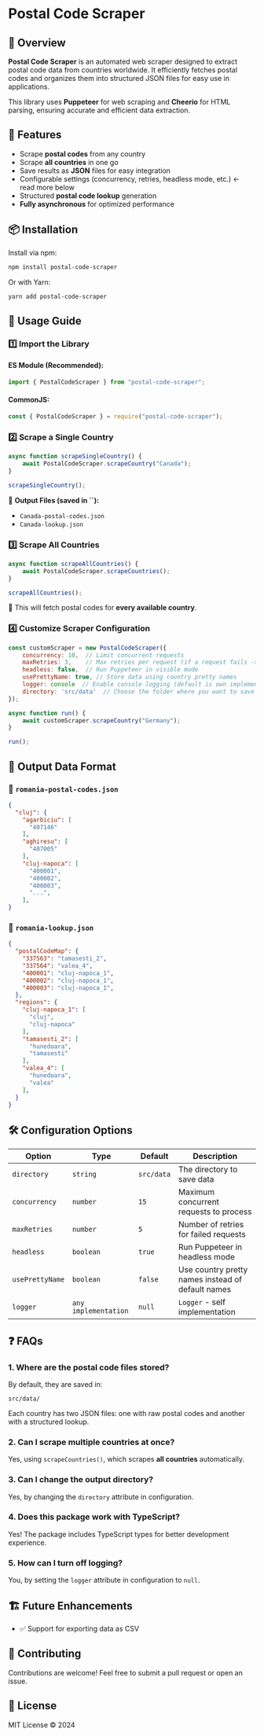 # Postal Code Scraper

## 📌 Overview

**Postal Code Scraper** is an automated web scraper designed to extract postal code data from countries worldwide. It efficiently fetches postal codes and organizes them into structured JSON files for easy use in applications.

This library uses **Puppeteer** for web scraping and **Cheerio** for HTML parsing, ensuring accurate and efficient data extraction.

## 🚀 Features

- Scrape **postal codes** from any country
- Scrape **all countries** in one go
- Save results as **JSON** files for easy integration
- Configurable settings (concurrency, retries, headless mode, etc.)  <- read more below
- Structured **postal code lookup** generation
- **Fully asynchronous** for optimized performance

## 📦 Installation

Install via npm:

```sh
npm install postal-code-scraper
```

Or with Yarn:

```sh
yarn add postal-code-scraper
```

## 📖 Usage Guide

### 1️⃣ **Import the Library**

#### ES Module (Recommended):

```javascript
import { PostalCodeScraper } from "postal-code-scraper";
```

#### CommonJS:

```javascript
const { PostalCodeScraper } = require("postal-code-scraper");
```

### 2️⃣ **Scrape a Single Country**

```javascript
async function scrapeSingleCountry() {
    await PostalCodeScraper.scrapeCountry("Canada");
}

scrapeSingleCountry();
```

📌 **Output Files (saved in **``**):**

- `Canada-postal-codes.json`
- `Canada-lookup.json`

### 3️⃣ **Scrape All Countries**

```javascript
async function scrapeAllCountries() {
    await PostalCodeScraper.scrapeCountries();
}

scrapeAllCountries();
```

📌 This will fetch postal codes for **every available country**.

### 4️⃣ **Customize Scraper Configuration**

```javascript
const customScraper = new PostalCodeScraper({
    concurrency: 10,  // Limit concurrent requests
    maxRetries: 3,    // Max retries per request (if a request fails -> so we don't lose data)
    headless: false,  // Run Puppeteer in visible mode
    usePrettyName: true, // Store data using country pretty names
    logger: console  // Enable console logging (default is own implemented) 
    directory: 'src/data'  // Choose the folder where you want to save the data
});

async function run() {
    await customScraper.scrapeCountry("Germany");
}

run();
```

## 📁 Output Data Format

### 🔹 `romania-postal-codes.json`

```json
{
  "cluj": {
    "agarbiciu": [
      "407146"
    ],
    "aghiresu": [
      "407005"
    ],
    "cluj-napoca": [
      "400001",
      "400002",
      "400003",
      "...",
    ],
}
```

### 🔹 `romania-lookup.json`

```json
{
  "postalCodeMap": {
    "337563": "tamasesti_2",
    "337564": "valea_4",
    "400001": "cluj-napoca_1",
    "400002": "cluj-napoca_1",
    "400003": "cluj-napoca_1",
  },
  "regions": {
    "cluj-napoca_1": [
      "cluj",
      "cluj-napoca"
    ],
    "tamasesti_2": [
      "hunedoara",
      "tamasesti"
    ],
    "valea_4": [
      "hunedoara",
      "valea"
    ],
  }
}
```

## 🛠 Configuration Options

| Option          | Type                          | Default                        | Description                                       |
| --------------- | ----------------------------- | ------------------------------ | ------------------------------------------------- |
| `directory`     | `string`                      | `src/data`                     | The directory to save data                        |
| `concurrency`   | `number`                      | `15`                           | Maximum concurrent requests to process            |
| `maxRetries`    | `number`                      | `5`                            | Number of retries for failed requests             |
| `headless`      | `boolean`                     | `true`                         | Run Puppeteer in headless mode                    |
| `usePrettyName` | `boolean`                     | `false`                        | Use country pretty names instead of default names |
| `logger`        | `any implementation` | `null` | `Logger` - self implementation | Logger                                            |

## ❓ FAQs

### **1. Where are the postal code files stored?**

By default, they are saved in:

```
src/data/
```

Each country has two JSON files: one with raw postal codes and another with a structured lookup.

### **2. Can I scrape multiple countries at once?**

Yes, using `scrapeCountries()`, which scrapes **all countries** automatically.

### **3. Can I change the output directory?**

Yes, by changing the `directory` attribute in configuration.

### **4. Does this package work with TypeScript?**

Yes! The package includes TypeScript types for better development experience.

### **5. How can I turn off logging?**

You, by setting the `logger` attribute in configuration to `null`.

## 🏗 Future Enhancements

- ✅ Support for exporting data as CSV

## 🤝 Contributing

Contributions are welcome! Feel free to submit a pull request or open an issue.

## 📜 License

MIT License © 2024

